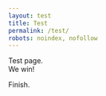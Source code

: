```yaml
---
layout: test
title: Test
permalink: /test/
robots: noindex, nofollow
---
```


Test page.  
We win!

Finish.
